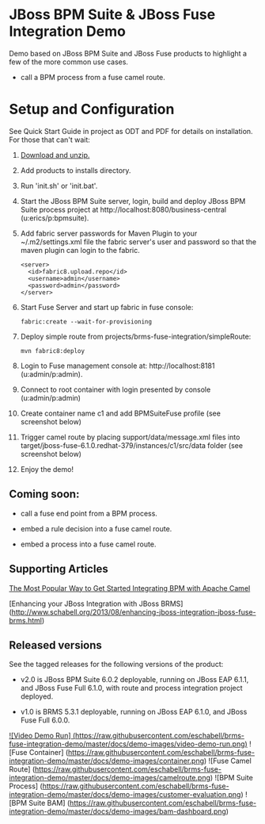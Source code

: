 JBoss BPM Suite & JBoss Fuse Integration Demo
=============================================

Demo based on JBoss BPM Suite and JBoss Fuse products to highlight a few of the more common use cases.

  * call a BPM process from a fuse camel route.


Setup and Configuration
=======================

See Quick Start Guide in project as ODT and PDF for details on installation. For those that can't wait:

1. [Download and unzip.](https://github.com/eschabell/brms-fuse-integration-demo/archive/master.zip)

2. Add products to installs directory.

3. Run 'init.sh' or 'init.bat'.

4. Start the JBoss BPM Suite server, login, build and deploy JBoss BPM Suite process project at http://localhost:8080/business-central (u:erics/p:bpmsuite).

5. Add fabric server passwords for Maven Plugin to your ~/.m2/settings.xml file the fabric server's user and password so that the maven plugin can login to the fabric.
     ```
     <server>
       <id>fabric8.upload.repo</id>
       <username>admin</username>
       <password>admin</password>
     </server> 
     ```

6. Start Fuse Server and start up fabric in fuse console: 
     ```
     fabric:create --wait-for-provisioning 
     ```

7. Deploy simple route from projects/brms-fuse-integration/simpleRoute:
     ```
     mvn fabric8:deploy
     ```

8. Login to Fuse management console at:  http://localhost:8181    (u:admin/p:admin).

9. Connect to root container with login presented by console  (u:admin/p:admin)   

10. Create container name c1 and add BPMSuiteFuse profile (see screenshot below)

11. Trigger camel route by placing support/data/message.xml files into target/jboss-fuse-6.1.0.redhat-379/instances/c1/src/data folder (see screenshot below)

12. Enjoy the demo!


Coming soon:
------------

  * call a fuse end point from a BPM process.

  * embed a rule decision into a fuse camel route.

  * embed a process into a fuse camel route.


Supporting Articles
-------------------

[The Most Popular Way to Get Started Integrating BPM with Apache Camel](http://www.schabell.org/2014/09/most-popular-way-get-started-integrating-bpm-apache-camel.html)

[Enhancing your JBoss Integration with JBoss BRMS] (http://www.schabell.org/2013/08/enhancing-jboss-integration-jboss-fuse-brms.html)


Released versions
-----------------

See the tagged releases for the following versions of the product:

- v2.0 is JBoss BPM Suite 6.0.2 deployable, running on JBoss EAP 6.1.1, and JBoss Fuse Full 6.1.0, with route and process
	integration project deployed.

- v1.0 is BRMS 5.3.1 deployable, running on JBoss EAP 6.1.0, and JBoss Fuse Full 6.0.0.

[![Video Demo Run] (https://raw.githubusercontent.com/eschabell/brms-fuse-integration-demo/master/docs/demo-images/video-demo-run.png)](http://vimeo.com/ericschabell/bpmsuite-fuse-integraiton-demo-run)
![Fuse Container] (https://raw.githubusercontent.com/eschabell/brms-fuse-integration-demo/master/docs/demo-images/container.png)
![Fuse Camel Route] (https://raw.githubusercontent.com/eschabell/brms-fuse-integration-demo/master/docs/demo-images/camelroute.png)
![BPM Suite Process] (https://raw.githubusercontent.com/eschabell/brms-fuse-integration-demo/master/docs/demo-images/customer-evaluation.png)
![BPM Suite BAM] (https://raw.githubusercontent.com/eschabell/brms-fuse-integration-demo/master/docs/demo-images/bam-dashboard.png)
